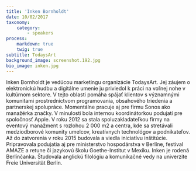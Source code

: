 ```yaml
---
title: 'Inken Bornholdt'
date: 10/02/2017
taxonomy:
    category:
        - speakers
process:
    markdown: true
    twig: true
subtitle: TodaysArt
background_image: screenshot.192.jpg
bio_image: inken.jpg
---
```


Inken Bornholdt je vedúcou marketingu organizácie TodaysArt. Jej záujem o elektronickú hudbu a digitálne umenie ju priviedol k práci na voľnej nohe v kultúrnom sektore. V tejto oblasti pomáha spájať klientov s významnými komunitami prostredníctvom programovania, obsahového triedenia a partnerskej spolupráce. Momentálne pracuje aj pre firmu Sonos ako manažérka značky. V minulosti bola internou koordinátorkou podujatí pre spoločnosť Apple. V roku 2012 sa stala spoluzakladateľkou firmy na eventový manažment s rozlohou 2 000 m2 a centra, kde sa stretávali medziodborové komunity umelcov, kreatívnych technológov a podnikateľov. Až do zatvorenia v roku 2015 budovala a viedla iniciatívu inštitúcie. Pripravovala podujatia aj pre ministerstvo hospodárstva v Berlíne, festival AMAZE a retune či jazykovú školu Goethe-Institut v Mexiku. Inken je rodená Berlínčanka. Študovala anglickú filológiu a komunikačné vedy na univerzite Freie Universität Berlin.